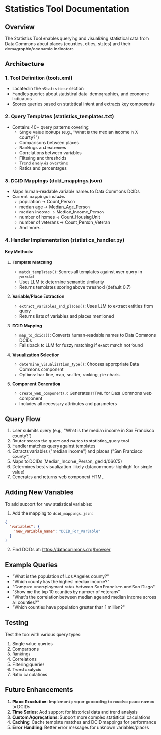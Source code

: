 # Statistics Tool Documentation

## Overview

The Statistics Tool enables querying and visualizing statistical data from Data Commons about places (counties, cities, states) and their demographic/economic indicators.

## Architecture

### 1. Tool Definition (tools.xml)
- Located in the `<Statistics>` section
- Handles queries about statistical data, demographics, and economic indicators
- Scores queries based on statistical intent and extracts key components

### 2. Query Templates (statistics_templates.txt)
- Contains 40+ query patterns covering:
  - Single value lookups (e.g., "What is the median income in X county?")
  - Comparisons between places
  - Rankings and extremes
  - Correlations between variables
  - Filtering and thresholds
  - Trend analysis over time
  - Ratios and percentages

### 3. DCID Mappings (dcid_mappings.json)
- Maps human-readable variable names to Data Commons DCIDs
- Current mappings include:
  - population → Count_Person
  - median age → Median_Age_Person
  - median income → Median_Income_Person
  - number of homes → Count_HousingUnit
  - number of veterans → Count_Person_Veteran
  - And more...

### 4. Handler Implementation (statistics_handler.py)

#### Key Methods:

1. **Template Matching**
   - `match_templates()`: Scores all templates against user query in parallel
   - Uses LLM to determine semantic similarity
   - Returns templates scoring above threshold (default 0.7)

2. **Variable/Place Extraction**
   - `extract_variables_and_places()`: Uses LLM to extract entities from query
   - Returns lists of variables and places mentioned

3. **DCID Mapping**
   - `map_to_dcids()`: Converts human-readable names to Data Commons DCIDs
   - Falls back to LLM for fuzzy matching if exact match not found

4. **Visualization Selection**
   - `determine_visualization_type()`: Chooses appropriate Data Commons component
   - Options: bar, line, map, scatter, ranking, pie charts

5. **Component Generation**
   - `create_web_component()`: Generates HTML for Data Commons web component
   - Includes all necessary attributes and parameters

## Query Flow

1. User submits query (e.g., "What is the median income in San Francisco county?")
2. Router scores the query and routes to statistics_query tool
3. Handler matches query against templates
4. Extracts variables ("median income") and places ("San Francisco county")
5. Maps to DCIDs (Median_Income_Person, geoId/06075)
6. Determines best visualization (likely datacommons-highlight for single value)
7. Generates and returns web component HTML

## Adding New Variables

To add support for new statistical variables:

1. Add the mapping to `dcid_mappings.json`:
```json
{
  "variables": {
    "new_variable_name": "DCID_For_Variable"
  }
}
```

2. Find DCIDs at: https://datacommons.org/browser

## Example Queries

- "What is the population of Los Angeles county?"
- "Which county has the highest median income?"
- "Compare unemployment rates between San Francisco and San Diego"
- "Show me the top 10 counties by number of veterans"
- "What's the correlation between median age and median income across all counties?"
- "Which counties have population greater than 1 million?"

## Testing

Test the tool with various query types:
1. Single value queries
2. Comparisons
3. Rankings
4. Correlations
5. Filtering queries
6. Trend analysis
7. Ratio calculations

## Future Enhancements

1. **Place Resolution**: Implement proper geocoding to resolve place names to DCIDs
2. **Time Series**: Add support for historical data and trend analysis
3. **Custom Aggregations**: Support more complex statistical calculations
4. **Caching**: Cache template matches and DCID mappings for performance
5. **Error Handling**: Better error messages for unknown variables/places